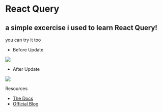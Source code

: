 # React Query

## a simple excercise i used to learn React Query! 
you can try it too 



- Before Update
 <img src="https://github.com/user-attachments/assets/0bfb5b1e-9e6e-414f-8929-faae75fc0550">

- After Update
 <img src="https://github.com/user-attachments/assets/f4d2e228-f903-4756-8ea2-5dbae3bd3db5">










Resources

- [The Docs](https://tanstack.com/query/latest/docs/framework/react/guides/queries)
- [Official Blog](https://tkdodo.eu/blog/practical-react-query)
